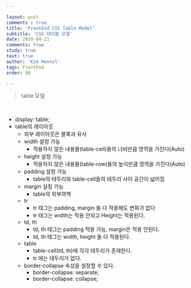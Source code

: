 ```yaml
---

layout: post
comments : true
title: 'FrontEnd CSS Table Model'
subtitle: 'CSS 테이블 모델'
date: 2020-04-21
comments: true
study: true
text: true
author: 'Kim Heonil'
tags: FrontEnd
order: 90

---
```

> table 모델

<br>

- display: table;
- table의 레이아웃
  - 외부 레이아웃은 블록과 유사
  - width 설정 가능
    - 적용하지 않은 내용물(table-cell)들의 너비만큼 영역을 가진다(Auto)
  - height 설정 가능
    - 적용하지 않은 내용물(table-row)들의 높이만큼 영역을 가진다(Auto)
  - padding 설정 가능
    - table의 테두리와 table-cell들의 테두리 사이 공간이 넓어짐
  - margin 설정 가능
    - table의 외부여백
  - tr
    - tr 태그는 padding, margin 둘 다 적용해도 변화가 없다
    - tr 태그는 width는 적용 안되고 Height는 적용된다.
  - td, th
    - td, th 태그는 padding 적용 가능, margin은 적용 안된다.
    - td, th 태그는 width, height 둘 다 적용된다.
  - table
    - table-cell(td, th)에 각각 테두리가 존재한다.
    - tr 에는 테두리가 없다.
  - border-collapse 속성을 설정할 수 있다.
    - border-collapse: separate;
    - border-collapse: collapse;


<br><br>